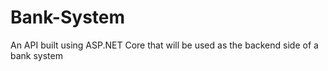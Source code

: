 # Bank-System
An API built using ASP.NET Core that will be used as the backend side of a bank system
